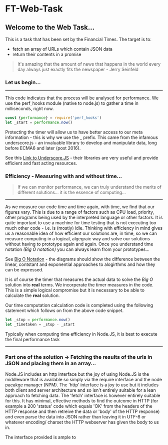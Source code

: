 # FT-Web-Task

## Welcome to the Web Task... 
This is a task that has been set by the Financial Times. The target is to: 
 - fetch an array of URLs which contain JSON data
 - return their contents in a promise
  
>It's amazing that the amount of news that happens in the world every day always just exactly fits the newspaper - Jerry Seinfeld

### Let us begin...
***
This code indicates that the process will be analysed for performance. We use the perf_hooks module (native to node.js) to gather a time in milliseconds, right now.
```javascript
const {performance} = require('perf_hooks')
let _start = performance.now()
```
Protecting the timer will allow us to have better access to our meta information - this is why we use the _ prefix.
This came from the infamous underscore.js - an invaluable library to develop and manipulate data, long before ECMA6 and later (post 2016). 

See this [Link to Underscore.JS](https://underscorejs.org/) - their libraries are very useful and provide efficient and fast acting resources.

### Efficiency - Measuring with and without time...

> If we can monitor performance, we can truly understand the merits of different solutions... it is the essence of computing...
***

As we measure our code time and time again, with time, we find that our figures vary. 
This is due to a range of factors such as CPU load, priority, other programs being used by the interpreted language or other factors. It is quite important to use a machine for time testing that is not executing too much other code - i.e. is (mostly) idle. 
Thinking with efficiency in mind gives us a reasonable idea of how efficient our solutions are, in time, so we can measure computing in a logical, algegraic way and solve our solutions without having to prototype again and again. Once you understand time notation *(Big O notation)* you can always learn from your prototypes...

See [Big O Notation](https://en.wikipedia.org/wiki/Big_O_notation) - the diagrams should show the difference between the linear, contstant and exponential approaches to alogirthms and how they can be expressed. 

It is of course the timer that measures the actual data to solve the *Big O* solution into **real** terms. We incorperate the timer measures in the code. This is a simple logical compromise but it is necessary to be able to calculate the **real** solution. 

Our time computation calculation code is completed using the following statement which follows on from the above code snippet.
```javascript
let _stop = performance.now()
let _timetaken = _stop - _start
```

Typically when computing time efficiency in Node.JS, it is best to execute the final performance task
***

### Part one of the solution -> Fetching the results of the urls in JSON and placing them in an array...

Node.JS includes an http interface but the joy of using Node.JS is the middleware that is available so simply via the require interface and the node pacakge manager (NPM). The 'http' interface is a joy to use but it includes both client and server architecture and so isn't entirely suitable for a lean approach to fetching data.
The 'fetch' interface is however entirely suitable for this. It has minimal, effective methods to find the outcome in HTTP (for example a 200 'status' code which equals 'OK' from the headers of the HTTP response and then retreive the data or 'body' of the HTTP response) and even parse the data into JSON rather than leaving it in UTF-8 or whatever encoding/ charset the HTTP webserver has given the body to us in. 

The interface provided is ample to 



